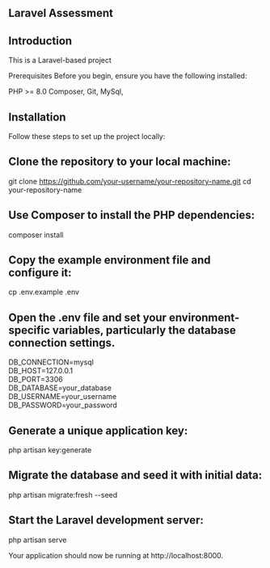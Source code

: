 ## Laravel Assessment

## Introduction
This is a Laravel-based project

Prerequisites
Before you begin, ensure you have the following installed:

PHP >= 8.0
Composer, 
Git, 
MySql, 

## Installation
Follow these steps to set up the project locally:

## Clone the repository to your local machine:
git clone https://github.com/your-username/your-repository-name.git
cd your-repository-name

## Use Composer to install the PHP dependencies:
composer install

## Copy the example environment file and configure it:
cp .env.example .env

## Open the .env file and set your environment-specific variables, particularly the database connection settings.
DB_CONNECTION=mysql  
DB_HOST=127.0.0.1  
DB_PORT=3306  
DB_DATABASE=your_database  
DB_USERNAME=your_username  
DB_PASSWORD=your_password

## Generate a unique application key:
php artisan key:generate

## Migrate the database and seed it with initial data:
php artisan migrate:fresh --seed

## Start the Laravel development server:
php artisan serve

Your application should now be running at http://localhost:8000.
